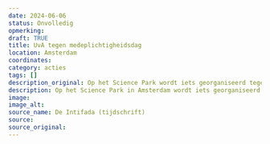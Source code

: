 ```yaml
---
date: 2024-06-06
status: Onvolledig
opmerking: 
draft: TRUE
title: UvA tegen medeplichtigheidsdag 
location: Amsterdam
coordinates: 
category: acties
tags: []
description_original: Op het Science Park wordt iets georganiseerd tegen medeplichtigheid
description: Op het Science Park in Amsterdam wordt iets georganiseerd tegen medeplichtigheid
image: 
image_alt: 
source_name: De Intifada (tijdschrift)
source: 
source_original: 
---
```

